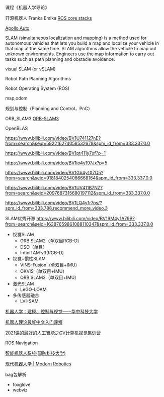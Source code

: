 
课程《机器人学导论》

开源机器人 Franka Emika
[ROS core stacks](https://github.com/ros)

[Apollo Auto](https://github.com/ApolloAuto)

SLAM (simultaneous localization and mapping) is a method used for autonomous vehicles that lets you build a map and localize your vehicle in that map at the same time. SLAM algorithms allow the vehicle to map out unknown environments. Engineers use the map information to carry out tasks such as path planning and obstacle avoidance.


visual SLAM (or vSLAM)


Robot Path Planning Algorithms

Robot Operating System (ROS)

map,odom


规划与控制（Planning and Control，PnC）

ORB_SLAM3
[ORB-SLAM3](https://github.com/UZ-SLAMLab/ORB_SLAM3)

OpenBLAS


https://www.bilibili.com/video/BV1U741127nE?from=search&seid=592216274058532678&spm_id_from=333.337.0.0

https://www.bilibili.com/video/BV1pt411y7xf?p=1

https://www.bilibili.com/video/BV1io4y197Jx?p=5

https://www.bilibili.com/video/BV1Gb4y1X7Q5?from=search&seid=9181840254066668164&spm_id_from=333.337.0.0

https://www.bilibili.com/video/BV1UV411B7NZ?from=search&seid=2097687315680197112&spm_id_from=333.337.0.0

https://www.bilibili.com/video/BV1LQ4y1r7ps/?spm_id_from=333.788.recommend_more_video.3


SLAM优秀开源 https://www.bilibili.com/video/BV19M4y1A79B?from=search&seid=16387659861088110347&spm_id_from=333.337.0.0
* 视觉SLAM
  * ORB SLAM2（单双目RGB-D）
  * DSO（单目）
  * InfiniTAM v3(RGB-D)
* 视觉+惯性SLAM
  * VINS-Fusion（单双目+IMU）
  * OKVIS（单双目+IMU）
  * ORB SLAM3（单双目+IMU）  
* 激光SLAM
  * LeGO-LOAM
* 多传感器融合
  * LVI-SAM
  
[机器人学：建模、控制与视觉——华中科技大学](https://www.bilibili.com/video/BV1x3411z7jQ?from=search&seid=11003862869781264087&spm_id_from=333.337.0.0)    

[机器人理论最好中文入门课程](https://www.bilibili.com/video/BV19z4y197cf/?spm_id_from=333.788.recommend_more_video.1)

[2021讲的最好的人工智能之CV计算机视觉集训营](https://www.bilibili.com/video/BV1tP4y1L7LK?from=search&seid=13847806216932040406&spm_id_from=333.337.0.0)

ROS Navigation


[智能机器人系统(国防科技大学)](https://www.bilibili.com/video/BV1aE411R7AS/?spm_id_from=333.788.recommend_more_video.3)

[现代机器人学 | Modern Robotics](https://www.bilibili.com/video/BV1KV411Z7sC/?spm_id_from=333.788.recommend_more_video.6)


bag包解析 
* foxglove
* webviz